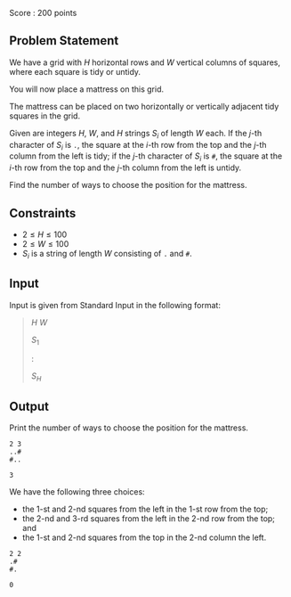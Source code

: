 Score : $200$ points

## Problem Statement

We have a grid with $H$ horizontal rows and $W$ vertical columns of squares, where each square is tidy or untidy.

You will now place a mattress on this grid.

The mattress can be placed on two horizontally or vertically adjacent tidy squares in the grid.

Given are integers $H$, $W$, and $H$ strings $S_i$ of length $W$ each.
If the $j$-th character of $S_i$ is `.`, the square at the $i$-th row from the top and the $j$-th column from the left is tidy; if the $j$-th character of $S_i$ is `#`, the square at the $i$-th row from the top and the $j$-th column from the left is untidy.

Find the number of ways to choose the position for the mattress.

## Constraints

- $2 \leq H \leq 100$
- $2 \leq W \leq 100$
- $S_i$ is a string of length $W$ consisting of `.` and `#`.

## Input

Input is given from Standard Input in the following format:

> $H$ $W$
> 
> $S_1$
> 
> $:$
> 
> $S_H$

## Output

Print the number of ways to choose the position for the mattress.

```input1
2 3
..#
#..
```

```output1
3
```

We have the following three choices:

- the $1$-st and $2$-nd squares from the left in the $1$-st row from the top;
- the $2$-nd and $3$-rd squares from the left in the $2$-nd row from the top; and
- the $1$-st and $2$-nd squares from the top in the $2$-nd column the left.

```input2
2 2
.#
#.
```

```output2
0
```